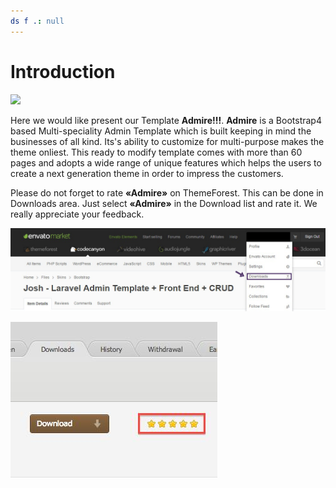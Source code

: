 ```yaml
---
ds f .: null
---
```


# Introduction

![](<../.gitbook/assets/bg-home \_1.jpg>)

Here we would like present our Template **Admire!!!**. **Admire** is a Bootstrap4 based Multi-speciality Admin Template which is built keeping in mind the businesses of all kind. Its's ability to customize for multi-purpose makes the theme onliest. This ready to modify template comes with more than 60 pages and adopts a wide range of unique features which helps the users to create a next generation theme in order to impress the customers.

Please do not forget to rate **«Admire»** on ThemeForest. This can be done in Downloads area. Just select **«Admire»** in the Download list and rate it. We really appreciate your feedback.

![](../.gitbook/assets/karavoil.png)

![](../.gitbook/assets/scrineenshot-2.jpg)
